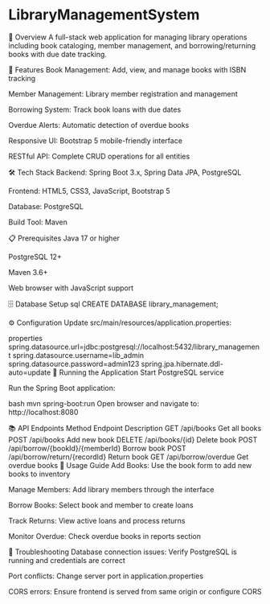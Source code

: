 # LibraryManagementSystem

📖 Overview
A full-stack web application for managing library operations including book cataloging, member management, and borrowing/returning books with due date tracking.

🚀 Features
Book Management: Add, view, and manage books with ISBN tracking

Member Management: Library member registration and management

Borrowing System: Track book loans with due dates

Overdue Alerts: Automatic detection of overdue books

Responsive UI: Bootstrap 5 mobile-friendly interface

RESTful API: Complete CRUD operations for all entities

🛠️ Tech Stack
Backend: Spring Boot 3.x, Spring Data JPA, PostgreSQL

Frontend: HTML5, CSS3, JavaScript, Bootstrap 5

Database: PostgreSQL

Build Tool: Maven

📋 Prerequisites
Java 17 or higher

PostgreSQL 12+

Maven 3.6+

Web browser with JavaScript support

🗄️ Database Setup
sql
CREATE DATABASE library_management;

⚙️ Configuration
Update src/main/resources/application.properties:

properties
spring.datasource.url=jdbc:postgresql://localhost:5432/library_management
spring.datasource.username=lib_admin
spring.datasource.password=admin123
spring.jpa.hibernate.ddl-auto=update
🚀 Running the Application
Start PostgreSQL service

Run the Spring Boot application:

bash
mvn spring-boot:run
Open browser and navigate to: http://localhost:8080

📚 API Endpoints
Method	Endpoint	Description
GET	/api/books	Get all books
POST	/api/books	Add new book
DELETE	/api/books/{id}	Delete book
POST	/api/borrow/{bookId}/{memberId}	Borrow book
POST	/api/borrow/return/{recordId}	Return book
GET	/api/borrow/overdue	Get overdue books
🎯 Usage Guide
Add Books: Use the book form to add new books to inventory

Manage Members: Add library members through the interface

Borrow Books: Select book and member to create loans

Track Returns: View active loans and process returns

Monitor Overdue: Check overdue books in reports section

🔧 Troubleshooting
Database connection issues: Verify PostgreSQL is running and credentials are correct

Port conflicts: Change server port in application.properties

CORS errors: Ensure frontend is served from same origin or configure CORS
